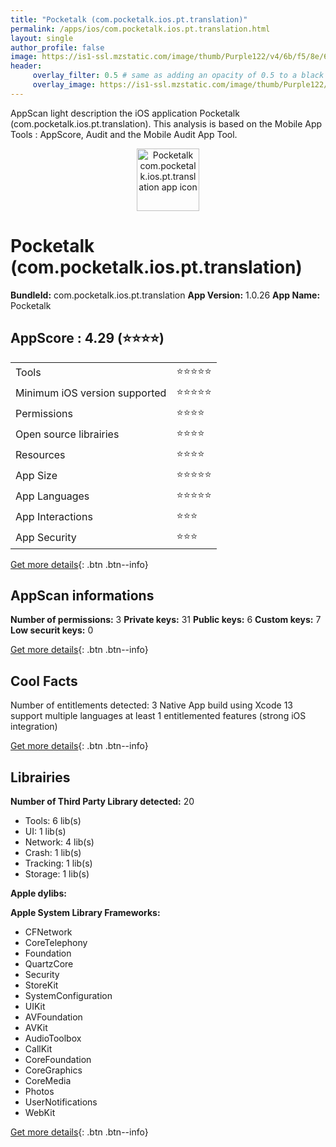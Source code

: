 ```yaml
---
title: "Pocketalk (com.pocketalk.ios.pt.translation)"
permalink: /apps/ios/com.pocketalk.ios.pt.translation.html
layout: single
author_profile: false
image: https://is1-ssl.mzstatic.com/image/thumb/Purple122/v4/6b/f5/8e/6bf58e76-5df7-43e5-609c-1199845c63ea/AppIcon-1x_U007emarketing-0-5-0-sRGB-85-220.png/512x512bb.jpg
header: 
     overlay_filter: 0.5 # same as adding an opacity of 0.5 to a black background
     overlay_image: https://is1-ssl.mzstatic.com/image/thumb/Purple122/v4/6b/f5/8e/6bf58e76-5df7-43e5-609c-1199845c63ea/AppIcon-1x_U007emarketing-0-5-0-sRGB-85-220.png/512x512bb.jpg
---
```

AppScan light description the iOS application Pocketalk (com.pocketalk.ios.pt.translation). This analysis is based on the Mobile App Tools : AppScore, Audit and the Mobile Audit App Tool.

  
  
<div style="text-align: center;"><img src="https://is1-ssl.mzstatic.com/image/thumb/Purple122/v4/6b/f5/8e/6bf58e76-5df7-43e5-609c-1199845c63ea/AppIcon-1x_U007emarketing-0-5-0-sRGB-85-220.png/512x512bb.jpg" width="100" height="100" alt="Pocketalk com.pocketalk.ios.pt.translation app icon"></div>  
  
# Pocketalk (com.pocketalk.ios.pt.translation)

**BundleId:** com.pocketalk.ios.pt.translation
**App Version:** 1.0.26
**App Name:** Pocketalk


## AppScore : 4.29 (⭐️⭐️⭐️⭐️) 

<table>
<tr><td> Tools </td><td> ⭐️⭐️⭐️⭐️⭐️ </td></tr>
<tr><td> Minimum iOS version supported </td><td> ⭐️⭐️⭐️⭐️⭐️ </td></tr>
<tr><td> Permissions </td><td> ⭐️⭐️⭐️⭐️ </td></tr>
<tr><td> Open source librairies </td><td> ⭐️⭐️⭐️⭐️ </td></tr>
<tr><td> Resources </td><td> ⭐️⭐️⭐️⭐️ </td></tr>
<tr><td> App Size </td><td> ⭐️⭐️⭐️⭐️⭐️ </td></tr>
<tr><td> App Languages </td><td> ⭐️⭐️⭐️⭐️⭐️ </td></tr>
<tr><td> App Interactions </td><td> ⭐️⭐️⭐️ </td></tr>
<tr><td> App Security </td><td> ⭐️⭐️⭐️ </td></tr>
</table>

[Get more details](/pricing.html){: .btn .btn--info}  
  
## AppScan informations 

**Number of permissions:** 3
**Private keys:** 31
**Public keys:** 6
**Custom keys:** 7
**Low securit keys:** 0
  
[Get more details](/pricing.html){: .btn .btn--info}

## Cool Facts

Number of entitlements detected: 3
Native App
build using Xcode 13
support multiple languages
at least 1 entitlemented features (strong iOS integration)
  
[Get more details](/pricing.html){: .btn .btn--info}

## Librairies 
**Number of Third Party Library detected:** 20
- Tools: 6 lib(s)
- UI: 1 lib(s)
- Network: 4 lib(s)
- Crash: 1 lib(s)
- Tracking: 1 lib(s)
- Storage: 1 lib(s)

**Apple dylibs:**


**Apple System Library Frameworks:**
- CFNetwork
- CoreTelephony
- Foundation
- QuartzCore
- Security
- StoreKit
- SystemConfiguration
- UIKit
- AVFoundation
- AVKit
- AudioToolbox
- CallKit
- CoreFoundation
- CoreGraphics
- CoreMedia
- Photos
- UserNotifications
- WebKit


  
[Get more details](/pricing.html){: .btn .btn--info}

